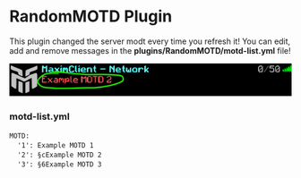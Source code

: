 # RandomMOTD Plugin

This plugin changed the server modt every time you refresh it!
You can edit, add and remove messages in the **plugins/RandomMOTD/motd-list.yml** file!

![RandomMOTD](https://github.com/JavaDevMC/images/blob/main/Bild_2022-11-18_105413368.png?raw=true)

### motd-list.yml
```xml
MOTD:
  '1': Example MOTD 1
  '2': §cExample MOTD 2
  '3': §6Example MOTD 3
```


